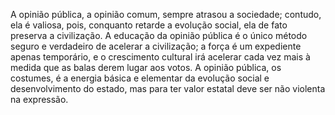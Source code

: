 ﻿A opinião pública, a opinião comum, sempre atrasou a sociedade; contudo, ela é valiosa, pois, conquanto retarde a evolução social, ela de fato preserva a civilização. A educação da opinião pública é o único método seguro e verdadeiro de acelerar a civilização; a força é um expediente apenas temporário, e o crescimento cultural irá acelerar cada vez mais à medida que as balas derem lugar aos votos. A opinião pública, os costumes, é a energia básica e elementar da evolução social e  desenvolvimento do estado, mas para ter valor estatal deve ser não violenta na expressão.